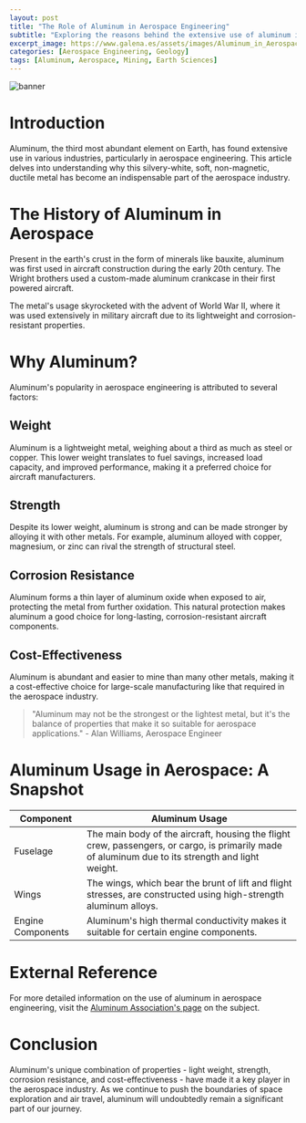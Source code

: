 ```yaml
---
layout: post
title: "The Role of Aluminum in Aerospace Engineering"
subtitle: "Exploring the reasons behind the extensive use of aluminum in aerospace applications"
excerpt_image: https://www.galena.es/assets/images/Aluminum_in_Aerospace.png
categories: [Aerospace Engineering, Geology]
tags: [Aluminum, Aerospace, Mining, Earth Sciences]
---
```


![banner](https://www.galena.es/assets/images/Aluminum_in_Aerospace.png "Futuristic cross-section of a spacecraft illustrating aluminum's critical role in aerospace engineering, featuring internal components and vibrant metallic structures, highlighting aluminum's lightweight and durable properties in a space-themed setting")

# Introduction

Aluminum, the third most abundant element on Earth, has found extensive use in various industries, particularly in aerospace engineering. This article delves into understanding why this silvery-white, soft, non-magnetic, ductile metal has become an indispensable part of the aerospace industry.

# The History of Aluminum in Aerospace

Present in the earth's crust in the form of minerals like bauxite, aluminum was first used in aircraft construction during the early 20th century. The Wright brothers used a custom-made aluminum crankcase in their first powered aircraft.

The metal's usage skyrocketed with the advent of World War II, where it was used extensively in military aircraft due to its lightweight and corrosion-resistant properties.

# Why Aluminum?

Aluminum's popularity in aerospace engineering is attributed to several factors:

## Weight

Aluminum is a lightweight metal, weighing about a third as much as steel or copper. This lower weight translates to fuel savings, increased load capacity, and improved performance, making it a preferred choice for aircraft manufacturers.

## Strength

Despite its lower weight, aluminum is strong and can be made stronger by alloying it with other metals. For example, aluminum alloyed with copper, magnesium, or zinc can rival the strength of structural steel.

## Corrosion Resistance

Aluminum forms a thin layer of aluminum oxide when exposed to air, protecting the metal from further oxidation. This natural protection makes aluminum a good choice for long-lasting, corrosion-resistant aircraft components.

## Cost-Effectiveness

Aluminum is abundant and easier to mine than many other metals, making it a cost-effective choice for large-scale manufacturing like that required in the aerospace industry.

> "Aluminum may not be the strongest or the lightest metal, but it's the balance of properties that make it so suitable for aerospace applications." - Alan Williams, Aerospace Engineer

# Aluminum Usage in Aerospace: A Snapshot

| Component | Aluminum Usage |
| --- | --- |
| Fuselage | The main body of the aircraft, housing the flight crew, passengers, or cargo, is primarily made of aluminum due to its strength and light weight. |
| Wings | The wings, which bear the brunt of lift and flight stresses, are constructed using high-strength aluminum alloys. |
| Engine Components | Aluminum's high thermal conductivity makes it suitable for certain engine components. |

# External Reference

For more detailed information on the use of aluminum in aerospace engineering, visit the [Aluminum Association's page](https://www.aluminum.org/industries/production/aluminum-aerospace) on the subject.

# Conclusion

Aluminum's unique combination of properties - light weight, strength, corrosion resistance, and cost-effectiveness - have made it a key player in the aerospace industry. As we continue to push the boundaries of space exploration and air travel, aluminum will undoubtedly remain a significant part of our journey.